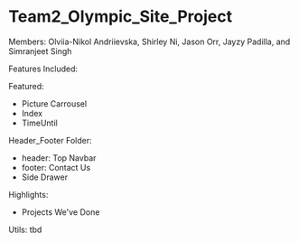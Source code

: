 # Team2_Olympic_Site_Project


Members: 
Olviia-Nikol Andriievska,
Shirley Ni,
Jason Orr,
Jayzy Padilla, and 
Simranjeet Singh


Features Included:

Featured:
- Picture Carrousel 
- Index
- TimeUntil



Header_Footer Folder:
- header: Top Navbar 
- footer: Contact Us 
- Side Drawer

Highlights:
- Projects We've Done



Utils: tbd
